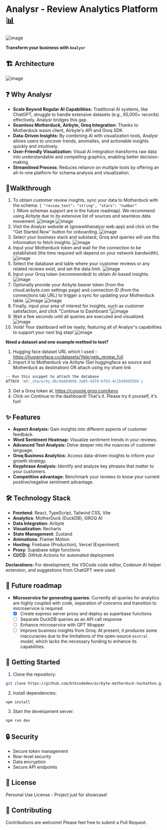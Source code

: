 # Analysr - Review Analytics Platform 📊

![image](https://github.com/user-attachments/assets/1b26013b-25e6-4b70-a725-8a42faa91336)

<b>Transform your business with <code>Analysr</code></b>



## 🏗️ Architecture
![image](https://github.com/user-attachments/assets/0abe96f6-414a-42d2-aa0d-d0950a7da194)


## ❓ Why Analysr

- **Scale Beyond Regular AI Capabilities:** Traditional AI systems, like ChatGPT, struggle to handle extensive datasets (e.g., 65,000+ records) effectively. Analysr bridges this gap.
- **Seamless Motherduck, Airbyte, Groq Integration:** Thanks to Motherduck wasm client, Airbyte's API and Groq SDK.
- **Data-Driven Insights:** By combining AI with visualization tools, Analysr allows users to uncover trends, anomalies, and actionable insights quickly and intuitively.
- **User-Friendly Visualization:** Visual AI integration transforms raw data into understandable and compelling graphics, enabling better decision-making.
- **Streamlined Process**: Reduces reliance on multiple tools by offering an all-in-one platform for schema analysis and visualization.

  
## 🚶Walkthrough

1) To obtain customer review insights, sync your data to Motherduck with the schema: <code>{ "review_text": "string", "stars": "number" }</code> (More schemas support are in the future roadmap). We recommend using Airbyte due to its extensive list of sources and seamless data movement. ![image](https://github.com/user-attachments/assets/415aece5-6594-4649-8d84-ec2fa1707988)
![image](https://github.com/user-attachments/assets/00bf63f5-952f-491a-9ffd-0241d2e2bfd2)
2) Visit the Analysr website at (growwithanalysr.web.app) and click on the "Get Started Now" button for onboarding.
![image](https://github.com/user-attachments/assets/95da4b69-29bb-4c88-9433-19865bc72093)
3) Select your business stack and substack; Groq and queries will use this information to fetch insights.
![image](https://github.com/user-attachments/assets/160c95bb-bad3-4c27-b5af-7fe651f2313c)
4) Input your Motherduck token and wait for the connection to be established (the time required will depend on your network bandwidth).
![image](https://github.com/user-attachments/assets/18d35b48-37c4-4348-8ea2-8c501a14f00a)
5) Select the database and table where your customer reviews or any related reviews exist, and set the data limit.
![image](https://github.com/user-attachments/assets/e88e07d8-1861-4f12-9dc9-672b45776509)
6) Input your Groq token (recommended) to obtain AI-based insights.
![image](https://github.com/user-attachments/assets/19178890-f24b-4d1c-ad07-f343e06c79c6)
7) Optionally provide your Airbyte bearer token (from the cloud.airbyte.com settings page) and connection ID (from the connections tab URL) to trigger a sync for updating your Motherduck table.
![image](https://github.com/user-attachments/assets/042ee2bf-8ff1-4ba3-b32c-cd720e52fb8e)
![image](https://github.com/user-attachments/assets/9f3ae847-28e2-4a93-b8a5-354b87835962)
8) Finally, input your area of interest for insights, such as customer satisfaction, and click "Continue to Dashboard."![image](https://github.com/user-attachments/assets/3c938fa2-a862-4ba6-b06e-b67bb139e71f)
9) Wait a few seconds until all queries are executed and visualized.
![image](https://github.com/user-attachments/assets/cf22aa51-cdb2-4e3f-99d6-ef93bf8f8c45)
10) Voilà! Your dashboard will be ready, featuring all of Analysr's capabilities to support your next big step!
![image](https://github.com/user-attachments/assets/1ae1427d-c315-4e02-ac75-158e3cb14d61)

**Need a dataset and one example method to test?**
1. Hugging face dataset URL which I used - https://huggingface.co/datasets/Yelp/yelp_review_full
2. Import it to Motherduck via Airbyte (Set huggingface as source and Motherduck as destination) OR attach using my share link
```bash
-- Run this snippet to attach the database
ATTACH 'md:_share/my_db/de60469b-3a05-4d74-bf63-4c1549dd55b6';
```
3. Get a Groq token at, https://console.groq.com/keys
4. Click on Continue to the dashboard! That's it. Please try it yourself, it's fun!

## ✨ Features

- **Aspect Analysis:** Gain insights into different aspects of customer feedback.
- **Word Sentiment Heatmap:** Visualize sentiment trends in your reviews.
- **Advanced Text Analysis:** Delve deeper into the nuances of customer language.
- **Groq Business Analytics:** Access data-driven insights to inform your growth strategy.
- **Keyphrase Analysis:** Identify and analyze key phrases that matter to your customers.
- **Competitive advantage:** Benchmark your reviews to know your current positive/negative sentiment advantage.

## 🛠️ Technology Stack

- **Frontend**: React, TypeScript, Tailwind CSS, Vite
- **Analytics**: MotherDuck (DuckDB), GROQ AI
- **Data Integration**: Airbyte
- **Visualization**: Recharts
- **State Management**: Zustand
- **Animations**: Framer Motion
- **Hosting**: Firebase (Production), Vercel (Experiment)
- **Proxy**: Supabase edge functions
- **CI/CD**: GitHub Actions for automated deployment

**Declarations:** For development, the VSCode code editor, Codeium AI helper extension, and suggestions from ChatGPT were used.

## 🔮 Future roadmap

- **Microservice for generating queries**: Currently all queries for analytics are highly coupled with code, separation of concerns and transition to microservice is required
  - [x] Create express server proxy and deploy as superbase functions
  - [ ] Separate DuckDB queries as an API call response
  - [ ] Enhance microservice with GPT Wrapper
  - [ ] Improve business insights from Groq: At present, it produces some inaccuracies due to the limitations of the open-source <code>mixtral</code> model, which lacks the necessary funding to enhance its capabilities.

## 🚀 Getting Started

1. Clone the repository:

```bash
git clone https://github.com/btkcodedev/airbyte-motherduck-hackathon.git
```

2. Install dependencies:

```bash
npm install
```

3. Start the development server:

```bash
npm run dev
```

## 🔒 Security

- Secure token management
- Row-level security
- Data encryption
- Secure API endpoints

## 📄 License

Personal Use License - Project just for showcase!

## 🤝 Contributing

Contributions are welcome! Please feel free to submit a Pull Request.

